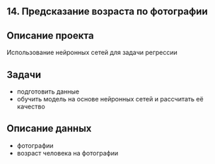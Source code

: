 ## 14. Предсказание возраста по фотографии
## Описание проекта
Использование нейронных сетей для задачи регрессии
## Задачи
  * подготовить данные
  * обучить модель на основе нейронных сетей и рассчитать её качество
## Описание данных
  * фотографии
  * возраст человека на фотографии
